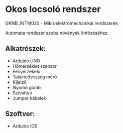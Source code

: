 # Okos locsoló rendszer

GKNB_INTM020 - Mikroelektromechanikai rendszerek

Automata rendszer szoba növények öntözéséhez.

## Alkatrészek:
- Arduino UNO
- Hőmérséklet szenzor
- Fényérzékelő
- Talajnedvesség mérő
- Kijelző
- Nyomó gomb
- Szivattyú
- Jumper kábelek

## Szoftver:
- Arduino IDE
